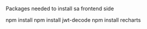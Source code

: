 Packages needed to install sa frontend side

npm install
npm install jwt-decode
npm install recharts
